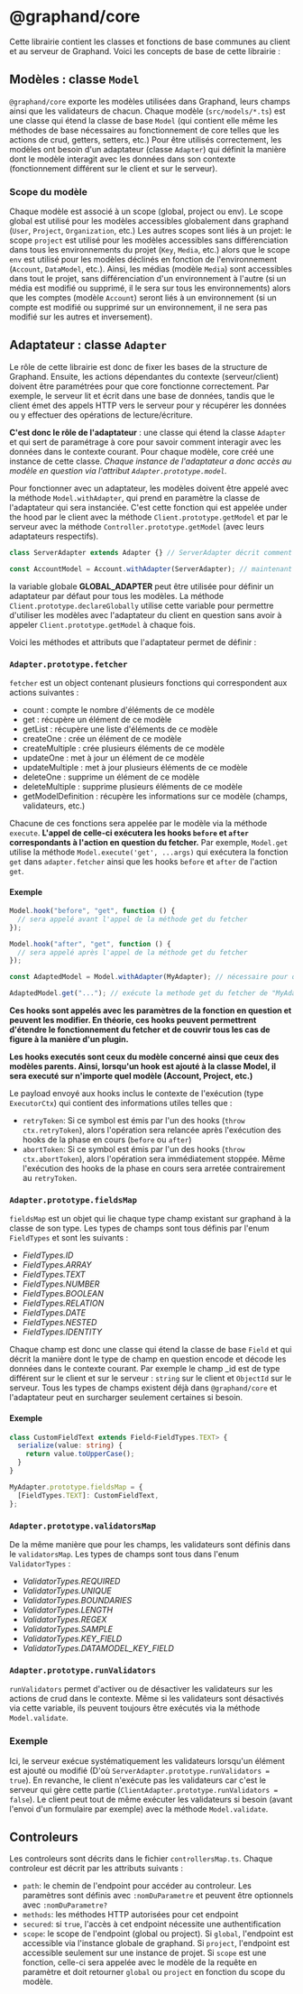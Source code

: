 # @graphand/core

Cette librairie contient les classes et fonctions de base communes au client et au serveur de Graphand.
Voici les concepts de base de cette librairie :

## Modèles : classe `Model`

`@graphand/core` exporte les modèles utilisées dans Graphand, leurs champs ainsi que les validateurs de chacun.
Chaque modèle (`src/models/*.ts`) est une classe qui étend la classe de base `Model` (qui contient elle même les méthodes de base nécessaires au fonctionnement de core telles que les actions de crud, getters, setters, etc.)
Pour être utilisés correctement, les modèles ont besoin d'un adaptateur (classe `Adapter`) qui définit la manière dont le modèle interagit avec les données dans son contexte (fonctionnement différent sur le client et sur le serveur).

### Scope du modèle

Chaque modèle est associé à un scope (global, project ou env).
Le scope global est utilisé pour les modèles accessibles globalement dans graphand (`User`, `Project`, `Organization`, etc.)
Les autres scopes sont liés à un projet: le scope `project` est utilisé pour les modèles accessibles sans différenciation dans tous les environnements du projet (`Key`, `Media`, etc.) alors que le scope `env` est utilisé pour les modèles déclinés en fonction de l'environnement (`Account`, `DataModel`, etc.).
Ainsi, les médias (modèle `Media`) sont accessibles dans tout le projet, sans différenciation d'un environnement à l'autre (si un média est modifié ou supprimé, il le sera sur tous les environnements) alors que les comptes (modèle `Account`) seront liés à un environnement (si un compte est modifié ou supprimé sur un environnement, il ne sera pas modifié sur les autres et inversement).

## Adaptateur : classe `Adapter`

Le rôle de cette librairie est donc de fixer les bases de la structure de Graphand. Ensuite, les actions dépendantes du contexte (serveur/client) doivent être paramétrées pour que core fonctionne correctement.
Par exemple, le serveur lit et écrit dans une base de données, tandis que le client émet des appels HTTP vers le serveur pour y récupérer les données ou y effectuer des opérations de lecture/écriture.

**C'est donc le rôle de l'adaptateur** : une classe qui étend la classe `Adapter` et qui sert de paramétrage à core pour savoir comment interagir avec les données dans le contexte courant.
Pour chaque modèle, core créé une instance de cette classe.
_Chaque instance de l'adaptateur a donc accès au modèle en question via l'attribut `Adapter.prototype.model`._

Pour fonctionner avec un adaptateur, les modèles doivent être appelé avec la méthode `Model.withAdapter`, qui prend en paramètre la classe de l'adaptateur qui sera instanciée.
C'est cette fonction qui est appelée under the hood par le client avec la méthode `Client.prototype.getModel` et par le serveur avec la méthode `Controller.prototype.getModel` (avec leurs adaptateurs respectifs).

```ts
class ServerAdapter extends Adapter {} // ServerAdapter décrit comment les modèles interagissent avec les données sur le serveur

const AccountModel = Account.withAdapter(ServerAdapter); // maintenant AccountModel sait comment lire/écrire des données et est utilisable
```

la variable globale **GLOBAL_ADAPTER** peut être utilisée pour définir un adaptateur par défaut pour tous les modèles. La méthode `Client.prototype.declareGlobally` utilise cette variable pour permettre d'utiliser les modèles avec l'adaptateur du client en question sans avoir à appeler `Client.prototype.getModel` à chaque fois.

Voici les méthodes et attributs que l'adaptateur permet de définir :

### `Adapter.prototype.fetcher`

`fetcher` est un object contenant plusieurs fonctions qui correspondent aux actions suivantes :

- count : compte le nombre d'éléments de ce modèle
- get : récupère un élément de ce modèle
- getList : récupère une liste d'éléments de ce modèle
- createOne : crée un élément de ce modèle
- createMultiple : crée plusieurs éléments de ce modèle
- updateOne : met à jour un élément de ce modèle
- updateMultiple : met à jour plusieurs éléments de ce modèle
- deleteOne : supprime un élément de ce modèle
- deleteMultiple : supprime plusieurs éléments de ce modèle
- getModelDefinition : récupère les informations sur ce modèle (champs, validateurs, etc.)

Chacune de ces fonctions sera appelée par le modèle via la méthode `execute`.
**L'appel de celle-ci exécutera les hooks `before` et `after` correspondants à l'action en question du fetcher.**
Par exemple, `Model.get` utilise la méthode `Model.execute('get', ...args)` qui exécutera la fonction `get` dans `adapter.fetcher` ainsi que les hooks `before` et `after` de l'action `get`.

#### Exemple

```ts
Model.hook("before", "get", function () {
  // sera appelé avant l'appel de la méthode get du fetcher
});

Model.hook("after", "get", function () {
  // sera appelé après l'appel de la méthode get du fetcher
});

const AdaptedModel = Model.withAdapter(MyAdapter); // nécessaire pour que les actions de crud fonctionnent dans le contexte (= client.getModel(Model) sur le client et context.getModel(Model) sur le serveur)

AdaptedModel.get("..."); // exécute la methode get du fetcher de "MyAdapter" ainsi que les hooks du modèle
```

**Ces hooks sont appelés avec les paramètres de la fonction en question et peuvent les modifier. En théorie, ces hooks peuvent permettrent d'étendre le fonctionnement du fetcher et de couvrir tous les cas de figure à la manière d'un plugin.**

**Les hooks executés sont ceux du modèle concerné ainsi que ceux des modèles parents. Ainsi, lorsqu'un hook est ajouté à la classe Model, il sera executé sur n'importe quel modèle (Account, Project, etc.)**

Le payload envoyé aux hooks inclus le contexte de l'exécution (type `ExecutorCtx`) qui contient des informations utiles telles que :

- `retryToken`: Si ce symbol est émis par l'un des hooks (`throw ctx.retryToken`), alors l'opération sera relancée après l'exécution des hooks de la phase en cours (`before` ou `after`)
- `abortToken`: Si ce symbol est émis par l'un des hooks (`throw ctx.abortToken`), alors l'opération sera immédiatement stoppée. Même l'exécution des hooks de la phase en cours sera arretée contrairement au `retryToken`.

### `Adapter.prototype.fieldsMap`

`fieldsMap` est un objet qui lie chaque type champ existant sur graphand à la classe de son type.
Les types de champs sont tous définis par l'enum `FieldTypes` et sont les suivants :

- _FieldTypes.ID_
- _FieldTypes.ARRAY_
- _FieldTypes.TEXT_
- _FieldTypes.NUMBER_
- _FieldTypes.BOOLEAN_
- _FieldTypes.RELATION_
- _FieldTypes.DATE_
- _FieldTypes.NESTED_
- _FieldTypes.IDENTITY_

Chaque champ est donc une classe qui étend la classe de base `Field` et qui décrit la manière dont le type de champ en question encode et décode les données dans le contexte courant. Par exemple le champ \_id est de type différent sur le client et sur le serveur : `string` sur le client et `ObjectId` sur le serveur.
Tous les types de champs existent déjà dans `@graphand/core` et l'adaptateur peut en surcharger seulement certaines si besoin.

#### Exemple

```ts
class CustomFieldText extends Field<FieldTypes.TEXT> {
  serialize(value: string) {
    return value.toUpperCase();
  }
}

MyAdapter.prototype.fieldsMap = {
  [FieldTypes.TEXT]: CustomFieldText,
};
```

### `Adapter.prototype.validatorsMap`

De la même manière que pour les champs, les validateurs sont définis dans le `validatorsMap`.
Les types de champs sont tous dans l'enum `ValidatorTypes` :

- _ValidatorTypes.REQUIRED_
- _ValidatorTypes.UNIQUE_
- _ValidatorTypes.BOUNDARIES_
- _ValidatorTypes.LENGTH_
- _ValidatorTypes.REGEX_
- _ValidatorTypes.SAMPLE_
- _ValidatorTypes.KEY_FIELD_
- _ValidatorTypes.DATAMODEL_KEY_FIELD_

### `Adapter.prototype.runValidators`

`runValidators` permet d'activer ou de désactiver les validateurs sur les actions de crud dans le contexte.
Même si les validateurs sont désactivés via cette variable, ils peuvent toujours être exécutés via la méthode `Model.validate`.

### Exemple

Ici, le serveur exécue systématiquement les validateurs lorsqu'un élément est ajouté ou modifié (D'où `ServerAdapter.prototype.runValidators = true`).
En revanche, le client n'exécute pas les validateurs car c'est le serveur qui gère cette partie (`ClientAdapter.prototype.runValidators = false`). Le client peut tout de même exécuter les validateurs si besoin (avant l'envoi d'un formulaire par exemple) avec la méthode `Model.validate`.

## Controleurs

Les controleurs sont décrits dans le fichier `controllersMap.ts`. Chaque controleur est décrit par les attributs suivants :

- `path`: le chemin de l'endpoint pour accéder au controleur. Les paramètres sont définis avec `:nomDuParametre` et peuvent être optionnels avec `:nomDuParametre?`
- `methods`: les méthodes HTTP autorisées pour cet endpoint
- `secured`: si `true`, l'accès à cet endpoint nécessite une authentification
- `scope`: le scope de l'endpoint (global ou project). Si `global`, l'endpoint est accessible via l'instance globale de graphand. Si `project`, l'endpoint est accessible seulement sur une instance de projet. Si `scope` est une fonction, celle-ci sera appelée avec le modèle de la requête en paramètre et doit retourner `global` ou `project` en fonction du scope du modèle.
